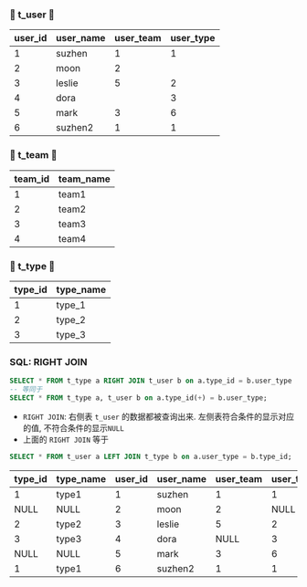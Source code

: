 ### 🚀 t_user 🚀

| user_id | user_name | user_team | user_type |
| -- | -- | -- | -- |
| 1 | suzhen | 1 | 1 | 
| 2 | moon | 2 |  | 
| 3 | leslie | 5 | 2 | 
| 4 | dora |  | 3 | 
| 5 | mark | 3 | 6 | 
| 6 | suzhen2 | 1 | 1 | 

### 🚀 t_team 🚀

| team_id | team_name |
| -- | -- |
| 1 | team1 |
| 2 | team2 |
| 3 | team3 |
| 4 | team4 |


### 🚀 t_type 🚀

| type_id | type_name |
| -- | -- |
| 1 | type_1 |
| 2 | type_2 |
| 3 | type_3 |


### SQL: RIGHT JOIN
```sql
SELECT * FROM t_type a RIGHT JOIN t_user b on a.type_id = b.user_type
-- 等同于
SELECT * FROM t_type a, t_user b on a.type_id(+) = b.user_type;
```
- `RIGHT JOIN`: 右侧表 `t_user` 的数据都被查询出来. 左侧表符合条件的显示对应的值, 不符合条件的显示`NULL`
- 上面的 `RIGHT JOIN` 等于 
```sql
SELECT * FROM t_user a LEFT JOIN t_type b on a.user_type = b.type_id;
```

| type_id | type_name | user_id | user_name | user_team | user_type |
| -- | -- | -- | -- | -- | -- |
| 1 | type1 | 1 | suzhen | 1 | 1 |
| NULL  | NULL  | 2 | moon  | 2 | NULL |
| 2 | type2 | 3 | leslie | 5 | 2  |
| 3 | type3 | 4 | dora | NULL  | 3 |
| NULL | NULL | 5 | mark | 3 | 6 |
| 1 | type1 | 6 | suzhen2 | 1 | 1 |
